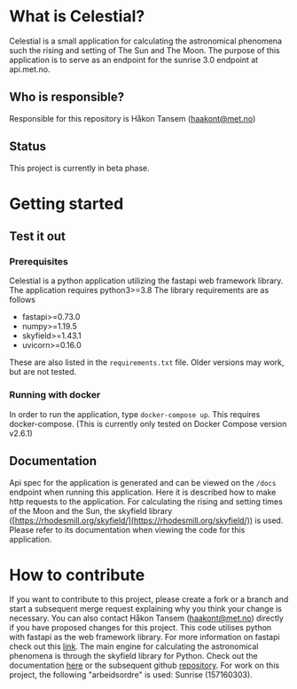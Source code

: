 # What is Celestial?
Celestial is a small application for calculating the astronomical phenomena such the rising and setting of The Sun and The Moon.
The purpose of this application is to serve as an endpoint for the sunrise 3.0 endpoint at api.met.no.

## Who is responsible?
Responsible for this repository is Håkon Tansem (haakont@met.no)

## Status
This project is currently in beta phase.

# Getting started

## Test it out
### Prerequisites
Celestial is a python application utilizing the fastapi web framework library.
The application requires python3>=3.8
The library requirements are as follows
- fastapi>=0.73.0
- numpy>=1.19.5
- skyfield>=1.43.1
- uvicorn>=0.16.0


These are also listed in the `requirements.txt` file.
Older versions may work, but are not tested.

### Running with docker
In order to run the application, type `docker-compose up`.
This requires docker-compose. (This is currently only tested on Docker Compose version v2.6.1)


## Documentation
Api spec for the application is generated and can be viewed on the `/docs` endpoint when running this application. Here it is described how to make http requests to the application.
For calculating the rising and setting times of the Moon and the Sun, the skyfield library ([https://rhodesmill.org/skyfield/](https://rhodesmill.org/skyfield/)) is used. Please refer to
its documentation when viewing the code for this application.  

# How to contribute
If you want to contribute to this project, please create a fork or a branch and start a subsequent merge request explaining why you think your change is necessary.
You can also contact Håkon Tansem (haakont@met.no) directly if you have proposed changes for this project.
This code utilises python with fastapi as the web framework library. For more information on fastapi check out this [link](https://fastapi.tiangolo.com/).
The main engine for calculating the astronomical phenomena is through the skyfield library for Python. Check out the documentation [here](https://rhodesmill.org/skyfield/) or the subsequent github [repository](https://github.com/skyfielders/python-skyfield).
For work on this project, the following "arbeidsordre" is used: Sunrise (157160303).
